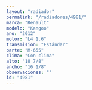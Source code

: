 ```yaml
---
layout: "radiador"
permalink: "/radiadores/4981/"
marca: "Renault"
modelo: "Kangoo"
ano: "2012"
motor: "L4 1.6"
transmision: "Estándar"
parte: "M-655"
clima: "Con clima"
alto: "18 7/8"
ancho: "16 1/8"
observaciones: ""
id: "4981"
---
```


